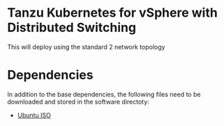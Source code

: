 # Tanzu Kubernetes for vSphere with Distributed Switching
This will deploy using the standard 2 network topology

# Dependencies
In addition to the base dependencies, the following files need to be downloaded and stored in the software directoty:
- [Ubuntu ISO](https://cloud-images.ubuntu.com/focal/current/focal-server-cloudimg-amd64.ova)